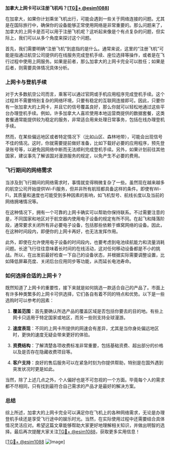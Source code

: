 **加拿大上网卡可以注册飞机吗？[[TG💪+ @esim1088](https://t.me/s/esim1088)]**

在加拿大，如果你计划乘坐飞机出行，可能会遇到一些关于网络连接的问题。尤其是在国际旅行中，确保你的设备能够正常使用网络是非常重要的。那么问题来了，加拿大的上网卡是否可以用于注册飞机呢？这听起来像是个有点复杂的问题，但实际上，我们可以从多个角度来探讨这个问题。

首先，我们需要明确“注册飞机”到底指的是什么。通常来说，这里的“注册飞机”可能是指通过航空公司提供的在线服务完成登机手续、座位选择等操作，或者是在飞行过程中使用上网服务。如果是前者，那么加拿大的上网卡完全可以胜任；如果是后者，则需要具体情况具体分析。

### 上网卡与登机手续

对于大多数航空公司而言，乘客可以通过官网或手机应用程序完成登机手续。这个过程并不需要特别复杂的网络环境，只要有稳定的互联网连接即可。因此，只要你有一张加拿大的上网卡，并且它的信号覆盖良好，那么你就可以轻松地通过这些平台办理登机手续。例如，许多加拿大人喜欢使用本地运营商提供的数据套餐，这类套餐通常能提供较为稳定的服务，非常适合用来处理日常事务，包括在线办理登机手续。

然而，在某些偏远地区或者特定情况下（比如山区、森林地带），可能会出现信号不佳的情况。这时，你就需要提前做好准备，比如下载好必要的应用程序，预先登录账号等，以避免因网络中断而无法顺利完成登机手续。另外，如果计划前往其他国家，建议事先了解该国对漫游服务的规定，以免产生不必要的费用。

### 飞行期间的网络需求

当涉及到飞行期间的网络需求时，事情就变得稍微复杂了一些。虽然现在越来越多的航空公司开始提供Wi-Fi服务，但并非所有航班都具备这样的条件。即使有Wi-Fi，其质量和速度也可能受到多种因素的影响，如飞机型号、航线长度以及当前的网络拥堵情况等。

在这种情况下，拥有一个可靠的上网卡确实可以帮助你保持联系。不过需要注意的是，不同国家和地区对于航空器内使用电子设备的规定有所不同。在起飞和降落阶段，通常要求关闭所有非必要电子设备，包括那些依赖于蜂窝网络的设备。因此，在这种时间段内，即便你的上网卡再好，也无法发挥作用。

此外，即使在允许使用电子设备的时间段内，也要考虑到电池续航能力和流量消耗问题。长途飞行往往意味着长时间的在线活动，这对任何移动设备都是不小的挑战。所以，在出发前最好检查一下自己的设备状态，并根据实际需要调整设置，比如降低屏幕亮度、关闭后台应用同步等功能，从而延长电池寿命。

### 如何选择合适的上网卡？

既然知道了上网卡的重要性，接下来就是如何挑选一款适合自己的产品了。市面上有许多种类繁多的上网卡可供选择，它们各自有着不同的特点和优势。以下是一些选购时可以参考的因素：

1. **覆盖范围**：首先要确认所选产品的覆盖区域是否包括你要去的目的地。有些上网卡只适用于特定国家或地区，而另一些则支持全球漫游。
   
2. **速度表现**：不同的上网卡所提供的网速会有差异，尤其是当你身处偏远地区时，更快的速度无疑会带来更好的体验。
   
3. **资费结构**：了解清楚各项收费标准非常重要，包括基础资费、超出部分的价格以及是否存在隐藏收费项目等。
   
4. **客户支持**：良好的售后服务可以在紧急时刻为你提供帮助，特别是在国外遇到突发状况时更是如此。

当然，除了上述几点之外，个人偏好也是不可忽视的一个方面。毕竟每个人的需求都不尽相同，只有找到最符合自己需求的产品才是最好的解决方案。

### 总结

综上所述，加拿大的上网卡完全可以满足你在飞机上的各种网络需求，无论是办理登机手续还是享受飞行途中的娱乐时光。当然，在实际使用过程中还需要结合具体情况灵活应对。希望这篇文章能够帮助大家更好地理解相关知识，并做出明智的选择。最后再次提醒大家关注[TG💪+ @esim1088](https://t.me/s/esim1088)，获取更多实用信息！

[[TG💪+ @esim1088](https://t.me/s/esim1088) ![Image](https://i.postimg.cc/4NQfJmqS/Snipaste-2025-05-13-00-14-12.png)]